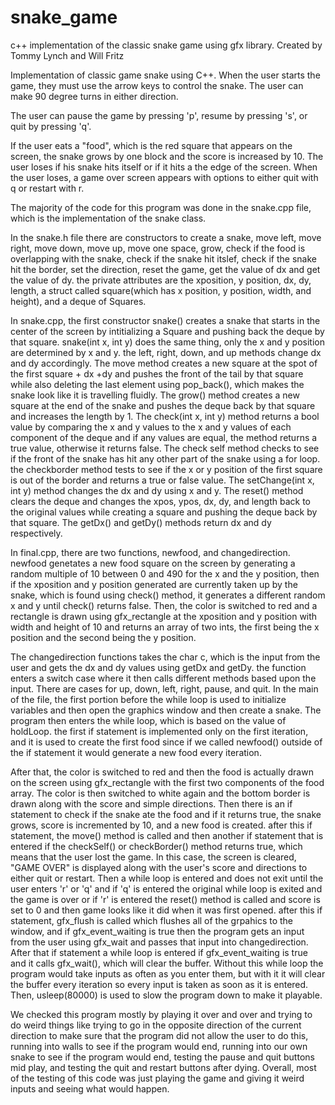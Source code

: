 # snake_game

c++ implementation of the classic snake game using gfx library.
Created by Tommy Lynch and Will Fritz

Implementation of classic game snake using C++. When the user starts the game, they must use the arrow keys to control the snake.  The user can make 90 degree turns in either direction.  

The user can pause the game by pressing 'p', 
resume by pressing 's', 
or quit by pressing 'q'.  

If the user eats a "food", which is the red square that appears on the screen, the snake grows by one block and the score is increased by 10.  The user loses if his snake hits itself or if it hits a the edge of the screen.  When the user loses, a game over screen appears with options to either quit with q or restart with r.

The majority of the code for this program was done in the snake.cpp file, which is the implementation of the snake class.  

In the snake.h file there are constructors to create a snake, move left, move right, move down, move up, move one space, grow, check if the food is overlapping with the snake, check if the snake hit itslef, check if the snake hit the border, set the direction, reset the game, get the value of dx and get the value of dy.  the private attributes are the xposition, y position, dx, dy, length, a struct called square(which has x position, y position, width, and height), and a deque of Squares.

In snake.cpp, the first constructor snake() creates a snake that starts in the center of the screen by intitializing a Square and pushing back the deque by that square.  snake(int x, int y) does the same thing, only the x and y position are determined by x and y.  the left, right, down, and up methods change dx and dy accordingly.  The move method creates a new square at the spot of the first square + dx +dy and pushes the front of the tail by that square while also deleting the last element using pop_back(), which makes the snake look like it is travelling fluidly.  The grow() method creates a new square at the end of the snake and pushes the deque back by that square and increases the length by 1.  The check(int x, int y) method returns a bool value by comparing the x and y values to the x and y values of each component of the deque and if any values are equal, the method returns a true value, otherwise it returns false.  The check self method checks to see if the front of the snake has hit any other part of the snake using a for loop.  the checkborder method tests to see if the x or y position of the first square is out of the border and returns a true or false value. The setChange(int x, int y) method changes the dx and dy using x and y. The reset() method clears the deque and changes the xpos, ypos, dx, dy, and length back to the original values while creating a square and pushing the deque back by that square.  The getDx() and getDy() methods return dx and dy respectively.

In final.cpp, there are two functions, newfood, and changedirection.  newfood genetates a new food square on the screen by generating a random multiple of 10 between 0 and 490 for the x and the y position, then if the xposition and y position generated are currently taken up by the snake, which is found using check() method, it generates a different random x and y until check() returns false.  Then, the color is switched to red and a rectangle is drawn using gfx_rectangle at the xposition and y position with width and height of 10 and returns an array of two ints, the first being the x position and the second being the y position.  

The changedirection functions takes the char c, which is the input from the user and gets the dx and dy values using getDx and getDy.  the function enters a switch case where it then calls different methods based upon the input. There are cases for up, down, left, right, pause, and quit.  In the main of the file, the first portion before the while loop is used to initialize variables and then open the graphics window and then create a snake. The program then enters the while loop, which is based on the value of holdLoop.  the first if statement is implemented only on the first iteration, and it is used to create the first food since if we called newfood()  outside of the if statement it would generate a new food every iteration.  

After that, the color is switched to red and then the food is actually drawn on the screen using gfx_rectangle with the first two components of the food array.  The color is then switched to white again and the bottom border is drawn along with the score and simple directions.  Then there is an if statement to check if the snake ate the food and if it returns true, the snake grows, score is incremented by 10, and a new food is created.  after this if statement, the move() method is called and then another if statement that is entered if the checkSelf() or checkBorder() method returns true, which means that the user lost the game.  In this case, the screen is cleared, "GAME OVER" is displayed along with the user's score and directions to either quit or restart. Then a while loop is entered and does not exit until the user enters 'r' or 'q' and if 'q' is entered the original while loop is exited and the game is over or if 'r' is entered the reset() method is called and score is set to 0 and then game looks like it did when it was first opened.  after this if statement, gfx_flush is called which flushes all of the grpahics to the window, and if gfx_event_waiting is true then the program gets an input from the user using gfx_wait and passes that input into changedirection.  After that if statement a while loop is entered if gfx_event_waiting is true and it calls gfx_wait(), which will clear the buffer.  Without this while loop the program would take inputs as often as you enter them, but with it it will clear the buffer every iteration so every input is taken as soon as it is entered.  Then, usleep(80000) is used to slow the program down to make it playable. 

We checked this program mostly by playing it over and over and trying to do weird things like trying to go in the opposite direction of the current direction to make sure that the program did not allow the user to do this, running into walls to see if the program would end, running into our own snake to see if the program would end, testing the pause and quit buttons mid play, and testing the quit and restart buttons after dying.  Overall, most of the testing of this code was just playing the game and giving it weird inputs and seeing what would happen.
